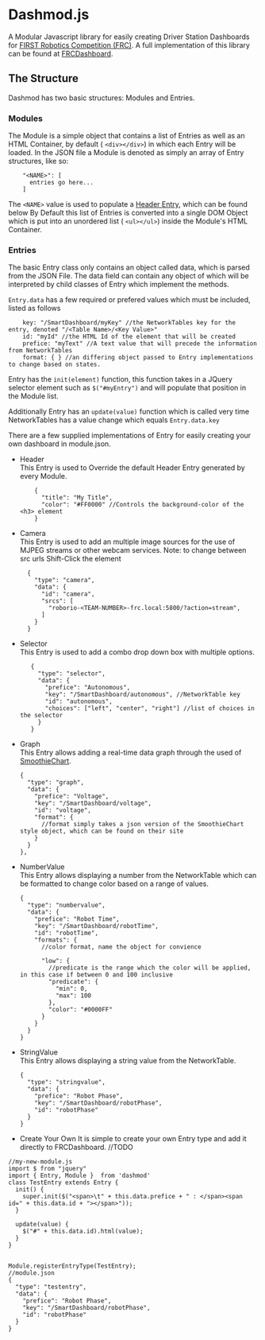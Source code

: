 # Dashmod.js
A Modular Javascript library for easily creating Driver Station Dashboards for [FIRST Robotics Competition (FRC)](http://firstinspires.org/robotics/frc).
A full implementation of this library can be found at [FRCDashboard](https://github.com/NorviewFIRSTRobotics/FRCDashboard).

## The Structure

Dashmod has two basic structures: Modules and Entries.

### Modules

The Module is a simple object that contains a list of Entries as well as an HTML Container, by default ( `<div></div>`) in which each Entry will be loaded. In the JSON file a Module is denoted as simply an array of Entry structures, like so:

```
    "<NAME>": [
      entries go here...
    ]
```

The `<NAME>` value is used to populate a [Header Entry](###Header), which can be found below By Default this list of Entries is converted into a single DOM Object which is put into an unordered list ( `<ul></ul>`) inside the Module's HTML Container.

### Entries

The basic Entry class only contains an object called data, which is parsed from the JSON File. The data field can contain any object of which will be interpreted by child classes of Entry which implement the methods.

`Entry.data` has a few required or prefered values which must be included, listed as follows

```
    key: "/SmartDashboard/myKey" //the NetworkTables key for the entry, denoted "/<Table Name>/<Key Value>"
    id: "myId" //the HTML Id of the element that will be created
    prefice: "myText" //A text value that will precede the information from NetworkTables
    format: { } //an differing object passed to Entry implementations to change based on states.
```

Entry has the `init(element)` function, this function takes in a JQuery selector element such as `$("#myEntry")` and will populate that position in the Module list.

Additionally Entry has an `update(value)` function which is called very time NetworkTables has a value change which equals `Entry.data.key`

There are a few supplied implementations of Entry for easily creating your own dashboard in module.json.

- Header<br>
  This Entry is used to Override the default Header Entry generated by every Module.

  ```
      {
        "title": "My Title",
        "color": "#FF0000" //Controls the background-color of the <h3> element
      }
  ```

- Camera<br>
  This Entry is used to add an multiple image sources for the use of MJPEG streams or other webcam services. Note: to change between src urls Shift-Click the element

  ```
    {
      "type": "camera",
      "data": {
        "id": "camera",
        "srcs": [
          "roborio-<TEAM-NUMBER>-frc.local:5800/?action=stream",
        ]
      }
    }
  ```

- Selector<br>
  This Entry is used to add a combo drop down box with multiple options.

  ```
     {
       "type": "selector",
       "data": {
         "prefice": "Autonomous",
         "key": "/SmartDashboard/autonomous", //NetworkTable key
         "id": "autonomous",
         "choices": ["left", "center", "right"] //list of choices in the selector
       }
     }
  ```

- Graph<br>
  This Entry allows adding a real-time data graph through the used of [SmoothieChart](http://smoothiecharts.org/).

  ```
  {
    "type": "graph",
    "data": {
      "prefice": "Voltage",
      "key": "/SmartDashboard/voltage",
      "id": "voltage",
      "format": {
        //format simply takes a json version of the SmoothieChart style object, which can be found on their site
      }
    }
  },
  ```

- NumberValue<br>
  This Entry allows displaying a number from the NetworkTable which can be formatted to change color based on a range of values.

  ```
  {
    "type": "numbervalue",
    "data": {
      "prefice": "Robot Time",
      "key": "/SmartDashboard/robotTime",
      "id": "robotTime",
      "formats": {
        //color format, name the object for convience

        "low": {
          //predicate is the range which the color will be applied, in this case if between 0 and 100 inclusive
          "predicate": {
            "min": 0,
            "max": 100
          },
          "color": "#0000FF"
        }
      }
    }
  }
  ```

- StringValue<br>
  This Entry allows displaying a string value from the NetworkTable.

  ```
  {
    "type": "stringvalue",
    "data": {
      "prefice": "Robot Phase",
      "key": "/SmartDashboard/robotPhase",
      "id": "robotPhase"
    }
  }
  ```

- Create Your Own
It is simple to create your own Entry type and add it directly to FRCDashboard.
//TODO

```
//my-new-module.js
import $ from "jquery"
import { Entry, Module }  from 'dashmod'
class TestEntry extends Entry {
  init() {
    super.init($("<span>\t" + this.data.prefice + " : </span><span id=" + this.data.id + "></span>"));
  }

  update(value) {
    $("#" + this.data.id).html(value);
  }
}


Module.registerEntryType(TestEntry);
//module.json
{
  "type": "testentry",
  "data": {
    "prefice": "Robot Phase",
    "key": "/SmartDashboard/robotPhase",
    "id": "robotPhase"
  }
}

```
